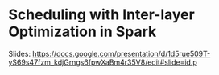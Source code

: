 # Scheduling with Inter-layer Optimization in Spark

Slides: https://docs.google.com/presentation/d/1d5rue509T-yS69s47fzm_kdjGrngs6fpwXaBm4r35V8/edit#slide=id.p